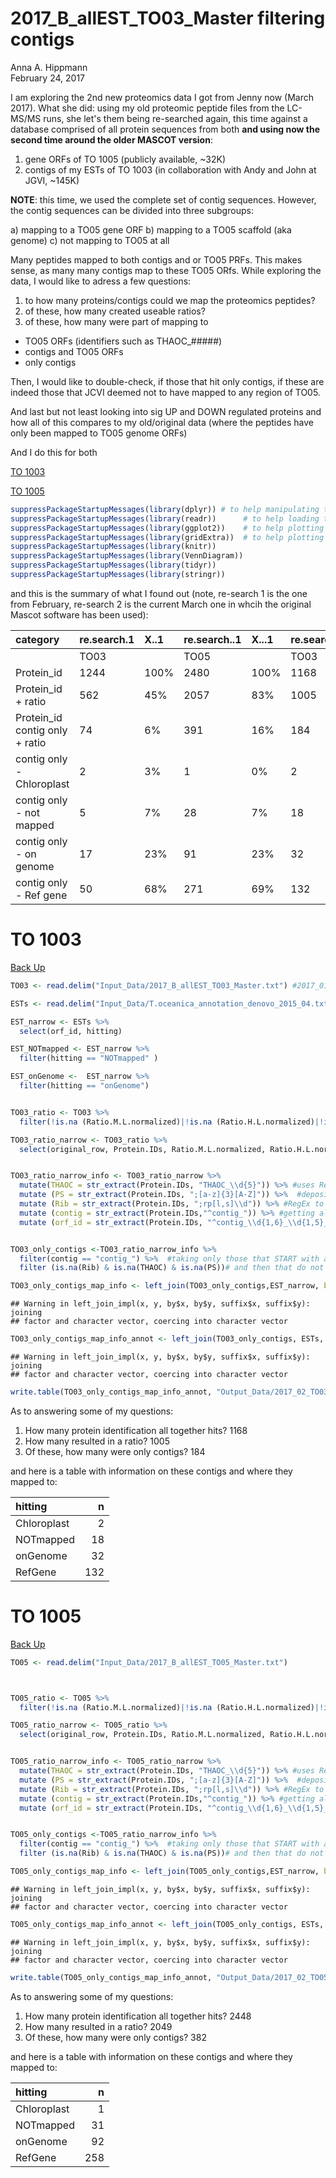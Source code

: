 # 2017_B_allEST_TO03_Master filtering contigs
Anna A. Hippmann  
February 24, 2017  

I am exploring the 2nd new proteomics data I got from Jenny now (March 2017). What she did:
using my old proteomic peptide files from the LC-MS/MS runs, she let's them being re-searched again, this time against a database comprised of all protein sequences from both __and using now the second time around the older MASCOT version__:

1) gene ORFs of TO 1005 (publicly available, ~32K)
2) contigs of my ESTs of TO 1003 (in collaboration with Andy and John at JGVI, ~145K)

__NOTE__: this time, we used the complete set of contig sequences. However, the contig sequences can be divided into  three subgroups:

a) mapping to a TO05 gene ORF
b) mapping to a TO05 scaffold (aka genome)
c) not mapping to TO05 at all

Many peptides mapped to both contigs and or TO05 PRFs. This makes sense, as many many contigs map to these TO05 ORfs.  While exploring the data, I would like to adress a few questions:

1) to how many proteins/contigs could we map the proteomics peptides?
2) of these, how many created useable ratios?
3) of these, how many were part of mapping to 
  + TO05 ORFs (identifiers such as THAOC_#####)
  + contigs and TO05 ORFs
  + only contigs
  
Then, I would like to double-check, if those that hit only contigs, if these are indeed those that JCVI deemed not to have mapped to any region of TO05.

And last but not least looking into sig UP and DOWN regulated proteins and how all of this compares to my old/original  data (where the peptides have only been mapped to TO05 genome ORFs)

<a id="BackUP"></a>

And I do this for both

[TO 1003](#TO1003)

[TO 1005](#TO1005)




```r
suppressPackageStartupMessages(library(dplyr)) # to help manipulating the data
suppressPackageStartupMessages(library(readr))      # to help loading the data 
suppressPackageStartupMessages(library(ggplot2))    # to help plotting the data
suppressPackageStartupMessages(library(gridExtra))  # to help plotting multiplot plots
suppressPackageStartupMessages(library(knitr))
suppressPackageStartupMessages(library(VennDiagram))
suppressPackageStartupMessages(library(tidyr))
suppressPackageStartupMessages(library(stringr))
```

and this is the summary of what I found out (note, re-search 1 is the one from February, re-search 2 is the current March one in whcih the original Mascot software has been used):



|category                       |re.search.1 |X..1 |re.search..1 |X...1 |re.search.2 |X..2 |re.search..2 |X...2 |
|:------------------------------|:-----------|:----|:------------|:-----|:-----------|:----|:------------|:-----|
|                               |TO03        |     |TO05         |      |TO03        |     |TO05         |      |
|Protein_id                     |1244        |100% |2480         |100%  |1168        |100% |2448         |100%  |
|Protein_id + ratio             |562         |45%  |2057         |83%   |1005        |86%  |2049         |84%   |
|Protein_id contig only + ratio |74          |6%   |391          |16%   |184         |16%  |382          |16%   |
|contig only - Chloroplast      |2           |3%   |1            |0%    |2           |1%   |1            |0%    |
|contig only - not mapped       |5           |7%   |28           |7%    |18          |10%  |31           |8%    |
|contig only - on genome        |17          |23%  |91           |23%   |32          |17%  |92           |24%   |
|contig only - Ref gene         |50          |68%  |271          |69%   |132         |72%  |258          |68%   |


<a id="TO1003"></a>

# TO 1003

[Back Up](#BackUP)


```r
TO03 <- read.delim("Input_Data/2017_B_allEST_TO03_Master.txt") #2017_01_TO03_Master using all ESTs and TO05 genome to be mapped

ESTs <- read.delim("Input_Data/T.oceanica_annotation_denovo_2015_04.txt")

EST_narrow <- ESTs %>% 
  select(orf_id, hitting)

EST_NOTmapped <- EST_narrow %>% 
  filter(hitting == "NOTmapped" )

EST_onGenome <-  EST_narrow %>% 
  filter(hitting == "onGenome")


TO03_ratio <- TO03 %>% 
  filter(!is.na (Ratio.M.L.normalized)|!is.na (Ratio.H.L.normalized)|!is.na (Ratio.H.M.normalized)) #filters out only tohse that create ratio somewhere

TO03_ratio_narrow <- TO03_ratio %>% 
  select(original_row, Protein.IDs, Ratio.M.L.normalized, Ratio.H.L.normalized, Ratio.H.M.normalized)


TO03_ratio_narrow_info <- TO03_ratio_narrow %>% 
  mutate(THAOC = str_extract(Protein.IDs, "THAOC_\\d{5}")) %>% #uses RegEx to find first THAOC# in string and deposit result in new variable
  mutate (PS = str_extract(Protein.IDs, ";[a-z]{3}[A-Z]")) %>%  #deposits those on chloroplast genome e.g. PSI, PSII, ATP
  mutate (Rib = str_extract(Protein.IDs, ";rp[l,s]\\d")) %>% #RegEx to find ribosonmal proteins
  mutate (contig = str_extract(Protein.IDs,"^contig_")) %>% #getting all that START with a contig (as best hits)
  mutate (orf_id = str_extract(Protein.IDs, "^contig_\\d{1,6}_\\d{1,5}_\\d{2,5}_\\-|^contig_\\d{1,6}_\\d{1,5}_\\d{2,5}_\\+")) #getting all that START with a contig (as best hits) and depositing the actual contig identifyer into new variable


TO03_only_contigs <-TO03_ratio_narrow_info %>% 
  filter(contig == "contig_") %>%  #taking only those that START with a contig, 
  filter (is.na(Rib) & is.na(THAOC) & is.na(PS))# and then that do not have any other possible hits in TO05 chloroplast or nuclear genome

TO03_only_contigs_map_info <- left_join(TO03_only_contigs,EST_narrow, by = "orf_id" )
```

```
## Warning in left_join_impl(x, y, by$x, by$y, suffix$x, suffix$y): joining
## factor and character vector, coercing into character vector
```

```r
TO03_only_contigs_map_info_annot <- left_join(TO03_only_contigs, ESTs, by = "orf_id")
```

```
## Warning in left_join_impl(x, y, by$x, by$y, suffix$x, suffix$y): joining
## factor and character vector, coercing into character vector
```

```r
write.table(TO03_only_contigs_map_info_annot, "Output_Data/2017_02_TO03_proteomics_ProteinID_contigs_only.txt", sep="\t", row.names = FALSE, col.names = TRUE)
```

As to answering some of my questions:

1) How many protein identification all together hits? 1168
2) How many resulted in a ratio? 1005
3) Of these, how many were only contigs? 184

and here is a table with information on these contigs and where they mapped to: 

|hitting     |   n|
|:-----------|---:|
|Chloroplast |   2|
|NOTmapped   |  18|
|onGenome    |  32|
|RefGene     | 132|

<a id="TO1005"></a>

# TO 1005

[Back Up](#BackUP)


```r
TO05 <- read.delim("Input_Data/2017_B_allEST_TO05_Master.txt")



TO05_ratio <- TO05 %>% 
  filter(!is.na (Ratio.M.L.normalized)|!is.na (Ratio.H.L.normalized)|!is.na (Ratio.H.M.normalized)) #filters out only tohse that create ratio somewhere

TO05_ratio_narrow <- TO05_ratio %>% 
  select(original_row, Protein.IDs, Ratio.M.L.normalized, Ratio.H.L.normalized, Ratio.H.M.normalized)


TO05_ratio_narrow_info <- TO05_ratio_narrow %>% 
  mutate(THAOC = str_extract(Protein.IDs, "THAOC_\\d{5}")) %>% #uses RegEx to find first THAOC# in string and deposit result in new variable
  mutate (PS = str_extract(Protein.IDs, ";[a-z]{3}[A-Z]")) %>%  #deposits those on chloroplast genome e.g. PSI, PSII, ATP
  mutate (Rib = str_extract(Protein.IDs, ";rp[l,s]\\d")) %>% #RegEx to find ribosonmal proteins
  mutate (contig = str_extract(Protein.IDs,"^contig_")) %>% #getting all that START with a contig (as best hits)
  mutate (orf_id = str_extract(Protein.IDs, "^contig_\\d{1,6}_\\d{1,5}_\\d{2,5}_\\-|^contig_\\d{1,6}_\\d{1,5}_\\d{2,5}_\\+"))


TO05_only_contigs <-TO05_ratio_narrow_info %>% 
  filter(contig == "contig_") %>%  #taking only those that START with a contig, 
  filter (is.na(Rib) & is.na(THAOC) & is.na(PS))# and then that do not have any other possible hits in TO05 chloroplast or nuclear genome

TO05_only_contigs_map_info <- left_join(TO05_only_contigs,EST_narrow, by = "orf_id" )
```

```
## Warning in left_join_impl(x, y, by$x, by$y, suffix$x, suffix$y): joining
## factor and character vector, coercing into character vector
```

```r
TO05_only_contigs_map_info_annot <- left_join(TO05_only_contigs, ESTs, by = "orf_id")
```

```
## Warning in left_join_impl(x, y, by$x, by$y, suffix$x, suffix$y): joining
## factor and character vector, coercing into character vector
```

```r
write.table(TO05_only_contigs_map_info_annot, "Output_Data/2017_02_TO05_proteomics_ProteinID_contigs_only.txt", sep="\t", row.names = FALSE, col.names = TRUE)
```

As to answering some of my questions:

1) How many protein identification all together hits? 2448
2) How many resulted in a ratio? 2049
3) Of these, how many were only contigs? 382

and here is a table with information on these contigs and where they mapped to: 

|hitting     |   n|
|:-----------|---:|
|Chloroplast |   1|
|NOTmapped   |  31|
|onGenome    |  92|
|RefGene     | 258|
